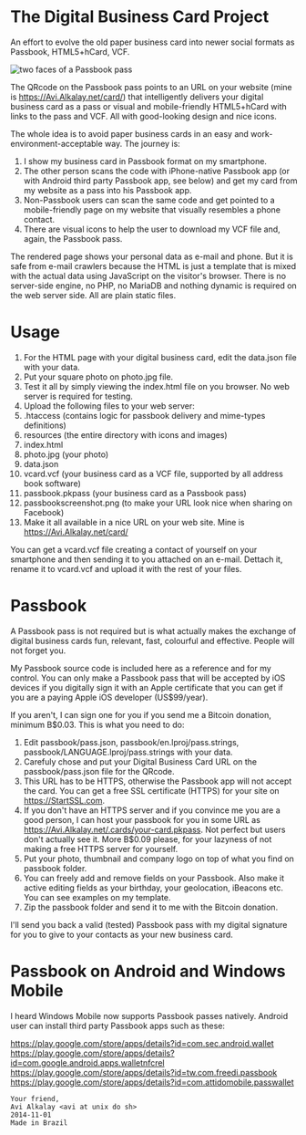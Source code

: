 The Digital Business Card Project
=================================

An effort to evolve the old paper business card into newer social formats as Passbook, HTML5+hCard, VCF.

![two faces of a Passbook pass](https://cloud.githubusercontent.com/assets/3484242/4873626/2b9949d2-621d-11e4-8e2a-f44aafe6faeb.png)

The QRcode on the Passbook pass points to an URL on your website (mine is https://Avi.Alkalay.net/card/) that intelligently
delivers your digital business card as a pass or visual and mobile-friendly HTML5+hCard with links to the pass and VCF.
All with good-looking design and nice icons.

The whole idea is to avoid paper business cards in an easy and work-environment-acceptable way. The journey is:

1. I show my business card in Passbook format on my smartphone.
2. The other person scans the code with iPhone-native Passbook app (or with Android third party Passbook app, see below) and get my card from my website as a pass into his Passbook app.
3. Non-Passbook users can scan the same code and get pointed to a mobile-friendly page on my website that visually resembles a phone contact.
4. There are visual icons to help the user to download my VCF file and, again, the Passbook pass.

The rendered page shows your personal data as e-mail and phone. But it is safe from e-mail
crawlers because the HTML is just a template that is mixed with the actual data using
JavaScript on the visitor's browser. There is no server-side engine, no PHP, no MariaDB
and nothing dynamic is required on the web server side. All are plain static files.

Usage
=====

1. For the HTML page with your digital business card, edit the data.json file with your data.
2. Put your square photo on photo.jpg file. 
3. Test it all by simply viewing the index.html file on you browser. No web server is required for testing.
4. Upload the following files to your web server:
  1. .htaccess (contains logic for passbook delivery and mime-types definitions)
  2. resources (the entire directory with icons and images)
  3. index.html
  4. photo.jpg (your photo)
  5. data.json
  6. vcard.vcf (your business card as a VCF file, supported by all address book software)
  7. passbook.pkpass (your business card as a Passbook pass)
  8. passbookscreenshot.png (to make your URL look nice when sharing on Facebook)
5. Make it all available in a nice URL on your web site. Mine is https://Avi.Alkalay.net/card/

You can get a vcard.vcf file creating a contact of yourself on your smartphone and then sending it to you attached on an e-mail.
Dettach it, rename it to vcard.vcf and upload it with the rest of your files.

Passbook
========

A Passbook pass is not required but is what actually makes the exchange of digital business cards fun, relevant, fast, colourful and effective. People will not forget you.

My Passbook source code is included here as a reference and for my control. You can only make a Passbook pass that will be accepted by
iOS devices if you digitally sign it with an Apple certificate that you can get if you are a paying Apple iOS developer (US$99/year).

If you aren't, I can sign one for you if you send me a Bitcoin donation, minimum B$0.03. This is what you need to do:

1. Edit passbook/pass.json, passbook/en.lproj/pass.strings, passbook/LANGUAGE.lproj/pass.strings with your data.
2. Carefuly chose and put your Digital Business Card URL on the passbook/pass.json file for the QRcode.
3. This URL has to be HTTPS, otherwise the Passbook app will not accept the card. You can get a free SSL certificate (HTTPS) for your site on https://StartSSL.com.
4. If you don't have an HTTPS server and if you convince me you are a good person, I can host your passbook for you in some URL as https://Avi.Alkalay.net/.cards/your-card.pkpass. Not perfect but users don't actually see it. More B$0.09 please, for your lazyness of not making a free HTTPS server for yourself.
5. Put your photo, thumbnail and company logo on top of what you find on passbook folder.
6. You can freely add and remove fields on your Passbook. Also make it active editing fields as your birthday, your geolocation, iBeacons etc. You can see examples on my template.
7. Zip the passbook folder and send it to me with the Bitcoin donation.

I'll send you back a valid (tested) Passbook pass with my digital signature for you to give to your contacts as your new business card.

Passbook on Android and Windows Mobile
======================================

I heard Windows Mobile now supports Passbook passes natively. Android user can install third party Passbook apps such as these:

https://play.google.com/store/apps/details?id=com.sec.android.wallet
https://play.google.com/store/apps/details?id=com.google.android.apps.walletnfcrel
https://play.google.com/store/apps/details?id=tw.com.freedi.passbook
https://play.google.com/store/apps/details?id=com.attidomobile.passwallet

```
Your friend,
Avi Alkalay <avi at unix do sh>
2014-11-01
Made in Brazil
```